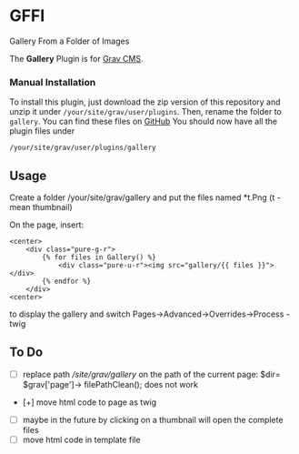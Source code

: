 # GFFI
Gallery From a Folder of Images

The **Gallery** Plugin is for [Grav CMS](http://github.com/getgrav/grav).


### Manual Installation

To install this plugin, just download the zip version of this repository and unzip it under `/your/site/grav/user/plugins`. Then, rename the folder to `gallery`. You can find these files on [GitHub](https://github.com/Stepanov-Sergey/GFFI/) 
You should now have all the plugin files under

    /your/site/grav/user/plugins/gallery
	
## Usage

Сreate a folder /your/site/grav/gallery
and put the files named *t.Png (t - mean thumbnail)

On the page, insert:</br>
   
	<center>
		<div class="pure-g-r">
			{% for files in Gallery() %}
				<div class="pure-u-r"><img src="gallery/{{ files }}"></div>
			{% endfor %}
		</div>
	<center>

to display the gallery 
and switch Pages->Advanced->Overrides->Process - twig

## To Do
- [ ]  replace path <i>/site/grav/gallery</i> on the path of the current page: $dir= $grav['page']-> filePathClean(); does not work
- [+] move html code to page as twig
- [ ] maybe in the future by clicking on a thumbnail will open the complete files
- [ ] move html code in template file
